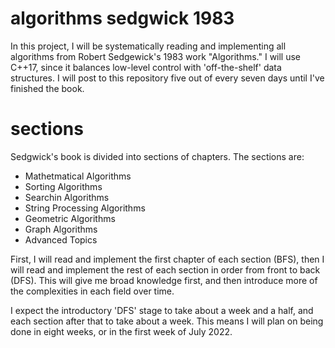 # algorithms sedgwick 1983
In this project, I will be systematically reading 
and implementing all algorithms from Robert 
Sedgewick's 1983 work "Algorithms." I will use 
C++17, since it balances low-level control with 
'off-the-shelf' data structures. I will post to 
this repository five out of every seven days 
until I've finished the book. 

# sections

Sedgwick's book is divided into sections of chapters.
The sections are:
- Mathetmatical Algorithms
- Sorting Algorithms
- Searchin Algorithms
- String Processing Algorithms
- Geometric Algorithms
- Graph Algorithms
- Advanced Topics

First, I will read and implement the first chapter of 
each section (BFS), then I will read and implement the 
rest of each section in order from front to back (DFS).
This will give me broad knowledge first, and then 
introduce more of the complexities in each field over 
time.

I expect the introductory 'DFS' stage to take about a 
week and a half, and each section after that to take
about a week. This means I will plan on being done in
eight weeks, or in the first week of July 2022.